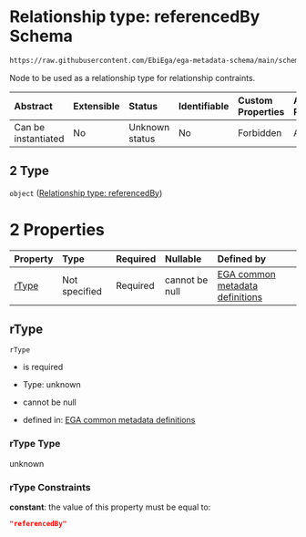 # Relationship type: referencedBy Schema

```txt
https://raw.githubusercontent.com/EbiEga/ega-metadata-schema/main/schemas/EGA.protocol.json#/properties/protocolRelationships/items/allOf/1/anyOf/2/allOf/0/anyOf/2
```

Node to be used as a relationship type for relationship contraints.

| Abstract            | Extensible | Status         | Identifiable | Custom Properties | Additional Properties | Access Restrictions | Defined In                                                                       |
| :------------------ | :--------- | :------------- | :----------- | :---------------- | :-------------------- | :------------------ | :------------------------------------------------------------------------------- |
| Can be instantiated | No         | Unknown status | No           | Forbidden         | Allowed               | none                | [EGA.protocol.json\*](../../../schemas/EGA.protocol.json "open original schema") |

## 2 Type

`object` ([Relationship type: referencedBy](ega-4-defs-relationship-type-referencedby.md))

# 2 Properties

| Property        | Type          | Required | Nullable       | Defined by                                                                                                                                                                                                                                         |
| :-------------- | :------------ | :------- | :------------- | :------------------------------------------------------------------------------------------------------------------------------------------------------------------------------------------------------------------------------------------------- |
| [rType](#rtype) | Not specified | Required | cannot be null | [EGA common metadata definitions](ega-4-defs-relationship-type-referencedby-properties-rtype.md "https://raw.githubusercontent.com/EbiEga/ega-metadata-schema/main/schemas/EGA.common-definitions.json#/$defs/rTypeReferencedBy/properties/rType") |

## rType



`rType`

* is required

* Type: unknown

* cannot be null

* defined in: [EGA common metadata definitions](ega-4-defs-relationship-type-referencedby-properties-rtype.md "https://raw.githubusercontent.com/EbiEga/ega-metadata-schema/main/schemas/EGA.common-definitions.json#/$defs/rTypeReferencedBy/properties/rType")

### rType Type

unknown

### rType Constraints

**constant**: the value of this property must be equal to:

```json
"referencedBy"
```
